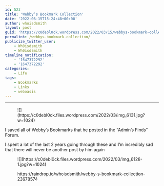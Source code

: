```yaml
---
id: 523
title: 'Webby’s Bookmark Collection'
date: '2022-03-15T15:24:48+00:00'
author: whoisdsmith
layout: post
guid: 'https://c0debl0ck.wordpress.com/2022/03/15/webbys-bookmark-collection/'
permalink: /webbys-bookmark-collection/
publicize_twitter_user:
    - Wh0isdsmith
    - Wh0isdsmith
timeline_notification:
    - '1647372292'
    - '1647372292'
categories:
    - Life
tags:
    - Bookmarks
    - Links
    - weboasis
---
```


- - - - - -

<figure class="wp-block-image size-large">![](https://c0debl0ck.files.wordpress.com/2022/03/img_6131.jpg?w=1024)</figure>I saved all of Webby’s Bookmarks that he posted in the “Admin’s Finds” Forum.

I spent a lot of the last 2 years going through these and I’m incredibly sad that there will never be another post by him again

<figure class="wp-block-image size-large">![](https://c0debl0ck.files.wordpress.com/2022/03/img_6128-1.jpg?w=1024)</figure><figure class="wp-block-embed is-type-wp-embed is-provider-raindrop-io wp-block-embed-raindrop-io"><div class="wp-block-embed__wrapper">https://raindrop.io/whoisdsmith/webby-s-bookmark-collection-23678574 </div></figure>